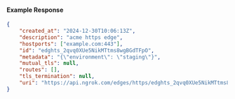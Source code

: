 <!-- Code generated for API Clients. DO NOT EDIT. -->

#### Example Response

```json
{
	"created_at": "2024-12-30T10:06:13Z",
	"description": "acme https edge",
	"hostports": ["example.com:443"],
	"id": "edghts_2qvq0XUe5NikMTtms8wgBGdTFpO",
	"metadata": "{\"environment\": \"staging\"}",
	"mutual_tls": null,
	"routes": [],
	"tls_termination": null,
	"uri": "https://api.ngrok.com/edges/https/edghts_2qvq0XUe5NikMTtms8wgBGdTFpO"
}
```
